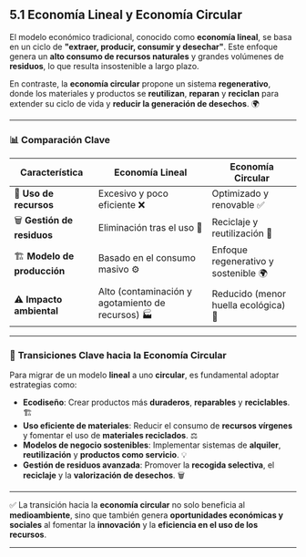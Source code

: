 ## 5.1 Economía Lineal y Economía Circular  

El modelo económico tradicional, conocido como **economía lineal**, se basa en un ciclo de **"extraer, producir, consumir y desechar"**. Este enfoque genera un **alto consumo de recursos naturales** y grandes volúmenes de **residuos**, lo que resulta insostenible a largo plazo.  

En contraste, la **economía circular** propone un sistema **regenerativo**, donde los materiales y productos se **reutilizan**, **reparan** y **reciclan** para extender su ciclo de vida y **reducir la generación de desechos**. 🌍  
***

### 📊 **Comparación Clave**  

| Característica               | Economía Lineal                                   | Economía Circular                    |
| ---------------------------- | ------------------------------------------------- | ------------------------------------ |
| 🌱 **Uso de recursos**       | Excesivo y poco eficiente ❌                       | Optimizado y renovable ✅             |
| 🗑️ **Gestión de residuos**  | Eliminación tras el uso 🚮                        | Reciclaje y reutilización 🔄         |
| 🏗️ **Modelo de producción** | Basado en el consumo masivo ⚙️                    | Enfoque regenerativo y sostenible 🌍 |
| ⚠️ **Impacto ambiental**     | Alto (contaminación y agotamiento de recursos) 🏭 | Reducido (menor huella ecológica) 🌿 |
***

### 🔑 **Transiciones Clave hacia la Economía Circular**  

Para migrar de un modelo **lineal** a uno **circular**, es fundamental adoptar estrategias como:  

- **Ecodiseño**: Crear productos más **duraderos**, **reparables** y **reciclables**. 🏗️  
- **Uso eficiente de materiales**: Reducir el consumo de **recursos vírgenes** y fomentar el uso de **materiales reciclados**. ⚖️  
- **Modelos de negocio sostenibles**: Implementar sistemas de **alquiler**, **reutilización** y **productos como servicio**. 💡  
- **Gestión de residuos avanzada**: Promover la **recogida selectiva**, el **reciclaje** y la **valorización de desechos**. 🗑️  
***

✅ La transición hacia la **economía circular** no solo beneficia al **medioambiente**, sino que también genera **oportunidades económicas y sociales** al fomentar la **innovación** y la **eficiencia en el uso de los recursos**.  
***

[^1]: La economía circular se basa en un modelo regenerativo que maximiza el uso de los recursos y minimiza los desechos, ofreciendo beneficios económicos y ambientales.  
[^2]: La transición hacia la economía circular implica el uso más eficiente de materiales y la reducción del impacto ambiental, mejorando la competitividad y la sostenibilidad.  
